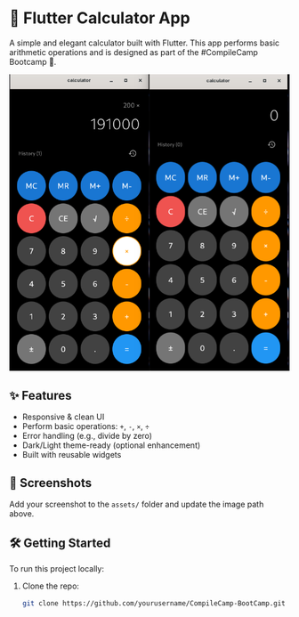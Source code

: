 # 🧮 Flutter Calculator App

A simple and elegant calculator built with Flutter. This app performs basic arithmetic operations and is designed as part of the #CompileCamp Bootcamp 🚀.

![Image alt](https://github.com/techusman-codes/CompileCamp-BootCamp/blob/650f68f716ff5e19843ade558cccc0db3cc96cf1/Projects/calculator/calculator/Screenshot%20From%202025-07-22%2021-24-08.png)

## ✨ Features

- Responsive & clean UI  
- Perform basic operations: `+`, `-`, `×`, `÷`  
- Error handling (e.g., divide by zero)  
- Dark/Light theme-ready (optional enhancement)  
- Built with reusable widgets

## 📱 Screenshots

Add your screenshot to the `assets/` folder and update the image path above.

## 🛠️ Getting Started

To run this project locally:

1. Clone the repo:
   ```bash
   git clone https://github.com/yourusername/CompileCamp-BootCamp.git




